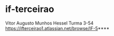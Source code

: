 # if-terceirao
Vitor Augusto Munhos Hessel
Turma 3-54
https://ifterceirao1.atlassian.net/browse/IF-5****

